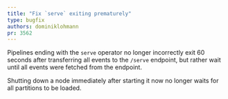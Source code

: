 ```yaml
---
title: "Fix `serve` exiting prematurely"
type: bugfix
authors: dominiklohmann
pr: 3562
---
```


Pipelines ending with the `serve` operator no longer incorrectly exit 60 seconds
after transferring all events to the `/serve` endpoint, but rather wait until
all events were fetched from the endpoint.

Shutting down a node immediately after starting it now no longer waits for all
partitions to be loaded.
